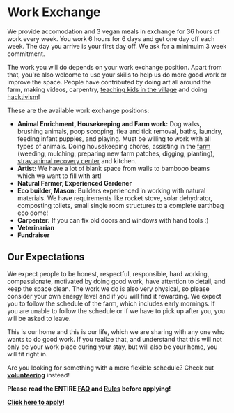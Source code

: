 <!--

Title: Work Exchange

-->

Work Exchange
=========

We provide accomodation and 3 vegan meals in exchange for 36 hours of work every week. You work 6 hours for 6 days and get one day off each week. The day you arrive is your first day off. We ask for a minimuim 3 week commitment.

The work you will do depends on your work exchange position. Apart from that, you're also welcome to use your skills to help us do more good work or improve the space. People have contributed by doing art all around the farm, making videos, carpentry, [teaching kids in the village](/?p=village) and doing [hacktivism](/?p=hacktivism)!

These are the available work exchange positions:

* **Animal Enrichment, Housekeeping and Farm work:** Dog walks, brushing animals, poop scooping, flea and tick removal, baths, laundry, feeding infant puppies, and playing. Must be willing to work with all types of animals. Doing housekeeping chores, assisting in the [farm](/?p=farm) (weeding, mulching, preparing new farm patches, digging, planting), [stray animal recovery center](/?p=recovery) and kitchen.
* **Artist:** We have a lot of blank space from walls to bambooo beams which we want to fill with art!
* **Natural Farmer, Experienced Gardener**  
* **Eco builder, Mason:** Builders experienced in working with natural materials. We have requirements like rocket stove, solar dehydrator, composting toilets, small single room structures to a complete earthbag eco dome!  
* **Carpenter:** If you can fix old doors and windows with hand tools :)
* **Veterinarian**
* **Fundraiser** 


Our Expectations
---------

We expect people to be honest, respectful, responsible, hard working, compassionate, motivated by doing good work, have attention to detail, and keep the space clean. The work we do is also very physical, so please consider your own energy level and if you will find it rewarding. We expect you to follow the schedule of the farm, which includes early mornings. If you are unable to follow the schedule or if we have to pick up after you, you will be asked to leave.

This is our home and this is our life, which we are sharing with any one who wants to do good work. If you realize that, and understand that this will not only be your work place during your stay, but will also be your home, you will fit right in.

Are you looking for something with a more flexible schedule? Check out **[volunteering](/?p=volunteering)** instead!

**Please read the ENTIRE [FAQ](/?p=faq) and [Rules](/?p=rules) before applying!**

**[Click here to apply](http://goo.gl/forms/OfgsmbFF4Iu7eagS2)!** 


<!--

why do it, what to expect, our expecations!

-->
